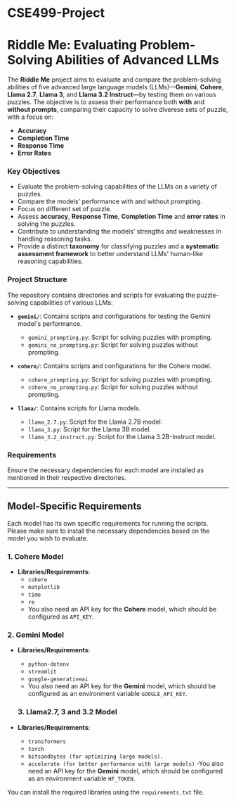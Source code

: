 # CSE499-Project
# Riddle Me: Evaluating Problem-Solving Abilities of Advanced LLMs

The **Riddle Me** project aims to evaluate and compare the problem-solving abilities of five advanced large language models (LLMs)—**Gemini**, **Cohere**, **Llama 2.7**, **Llama 3**, and **Llama 3.2 Instruct**—by testing them on various puzzles. The objective is to assess their performance both **with** and **without prompts**, comparing their capacity to solve diverese sets of puzzle, with a focus on:

- **Accuracy**
- **Completion Time**
- **Response Time**
- **Error Rates**

### Key Objectives

- Evaluate the problem-solving capabilities of the LLMs on a variety of puzzles.
- Compare the models' performance with and without prompting.
- Focus on different set of puzzle.
- Assess **accuracy**, **Response Time**, **Completion Time** and **error rates** in solving the puzzles.
- Contribute to understanding the models' strengths and weaknesses in handling reasoning tasks.
- Provide a distinct **taxonomy** for classifying puzzles and a **systematic assessment framework** to better understand LLMs' human-like reasoning capabilities.

### Project Structure

The repository contains directories and scripts for evaluating the puzzle-solving capabilities of various LLMs:

- **`gemini/`**: Contains scripts and configurations for testing the Gemini model's performance.
  - `gemini_prompting.py`: Script for solving puzzles with prompting.
  - `gemini_no_prompting.py`: Script for solving puzzles without prompting.

- **`cohere/`**: Contains scripts and configurations for the Cohere model.
  - `cohere_prompting.py`: Script for solving puzzles with prompting.
  - `cohere_no_prompting.py`: Script for solving puzzles without prompting.

- **`llama/`**: Contains scripts for Llama models.
  - `llama_2.7.py`: Script for the Llama 2.7B model.
  - `llama_3.py`: Script for the Llama 3B model.
  - `llama_3.2_instruct.py`: Script for the Llama 3.2B-Instruct model.
### Requirements

Ensure the necessary dependencies for each model are installed as mentioned in their respective directories.

---

## Model-Specific Requirements

Each model has its own specific requirements for running the scripts. Please make sure to install the necessary dependencies based on the model you wish to evaluate.

### 1. **Cohere Model**

- **Libraries/Requirements**:
  - `cohere`
  - `matplotlib`
  - `time`
  - `re`
  - You also need an API key for the **Cohere** model, which should be configured as `API_KEY`.


### 2. **Gemini Model**

- **Libraries/Requirements**:
  - `python-dotenv` 
  - `streamlit` 
  - `google-generativeai` 
  - You also need an API key for the **Gemini** model, which should be configured as an environment variable `GOOGLE_API_KEY`.
 
  ### 3. **Llama2.7, 3 and 3.2 Model**

- **Libraries/Requirements**:
  - `transformers` 
  - `torch` 
  - `bitsandbytes (for optimizing large models).`
  - `accelerate (for better performance with large models)`
  -You also need an API key for the **Gemini** model, which should be configured as an environment variable `HF_TOKEN`.

You can install the required libraries using the `requirements.txt` file.
